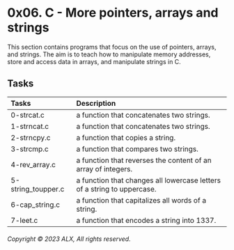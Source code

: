 # 0x06. C - More pointers, arrays and strings
This section contains programs that focus on the use of pointers, arrays, and strings. The aim is to teach how to manipulate memory addresses, store and access data in arrays, and manipulate strings in C.
## Tasks
| Tasks | Description |
|:--|:--|
| 0-strcat.c | a function that concatenates two strings. |
| 1-strncat.c | a function that concatenates two strings. |
| 2-strncpy.c | a function that copies a string. |
| 3-strcmp.c | a function that compares two strings. |
| 4-rev_array.c | a function that reverses the content of an array of integers. |
| 5-string_toupper.c | a function that changes all lowercase letters of a string to uppercase. |
| 6-cap_string.c | a function that capitalizes all words of a string. |
| 7-leet.c | a function that encodes a string into 1337. |
###### Copyright © 2023 ALX, All rights reserved.
